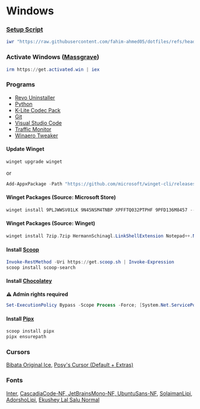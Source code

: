 # Windows

### [Setup Script](https://github.com/fahim-ahmed05/dotfiles/blob/main/ShellScripts/WindowsSetup.ps1)

```powershell
iwr "https://raw.githubusercontent.com/fahim-ahmed05/dotfiles/refs/heads/main/ShellScripts/WindowsSetup.ps1" | iex
```

### Activate Windows ([Massgrave](https://github.com/massgravel/Microsoft-Activation-Scripts))

```powershell
irm https://get.activated.win | iex
```

### Programs

- [Revo Uninstaller](https://www.revouninstaller.com/revo-uninstaller-free-download/) 
- [Python](https://www.python.org/downloads/)
- [K-Lite Codec Pack](https://codecguide.com/download_k-lite_codec_pack_standard.htm)
- [Git](https://git-scm.com/download/win)
- [Visual Studio Code](https://code.visualstudio.com/)
- [Traffic Monitor](https://github.com/zhongyang219/TrafficMonitor/releases)
- [Winaero Tweaker](https://winaerotweaker.com/)

#### Update Winget

``` PowerShell
winget upgrade winget
```

or

``` PowerShell
Add-AppxPackage -Path "https://github.com/microsoft/winget-cli/releases/latest/download/Microsoft.DesktopAppInstaller_8wekyb3d8bbwe.msixbundle" -ForceApplicationShutdown
```

#### Winget Packages (Source: Microsoft Store)

```PowerShell
winget install 9PLJWWSV01LK 9N45NSM4TNBP XPFFTQ032PTPHF 9PFD136M8457 --source msstore --accept-package-agreements --accept-source-agreements
```

#### Winget Packages (Source: Winget)

``` PowerShell
winget install 7zip.7zip HermannSchinagl.LinkShellExtension Notepad++.Notepad++ voidtools.Everything qBittorrent.qBittorrent Fastfetch-cli.Fastfetch Flow-Launcher.Flow-Launcher SumatraPDF.SumatraPDF aria2.aria2 Stremio.Stremio QL-Win.QuickLook AdrienAllard.FileConverter PeterPawlowski.foobar2000 th-ch.YouTubeMusic --source winget --accept-package-agreements --accept-source-agreements
```

#### Install [Scoop](https://scoop.sh/)
``` PowerShell
Invoke-RestMethod -Uri https://get.scoop.sh | Invoke-Expression
scoop install scoop-search
```

#### Install [Chocolatey](https://chocolatey.org/install)
**⚠️ Admin rights required**
``` PowerShell
Set-ExecutionPolicy Bypass -Scope Process -Force; [System.Net.ServicePointManager]::SecurityProtocol = [System.Net.ServicePointManager]::SecurityProtocol -bor 3072; iex ((New-Object System.Net.WebClient).DownloadString('https://community.chocolatey.org/install.ps1'))
```

#### Install [Pipx](https://github.com/pypa/pipx)
``` PowerShell
scoop install pipx
pipx ensurepath
```

### Cursors

[Bibata Original Ice](https://github.com/ful1e5/Bibata_Cursor), [Posy's Cursor (Default + Extras)](http://www.michieldb.nl/other/cursors/)

### Fonts

[Inter](https://rsms.me/inter/download/), [CascadiaCode-NF, JetBrainsMono-NF, UbuntuSans-NF](https://github.com/ryanoasis/nerd-fonts/releases), [SolaimanLipi, AdorshoLipi](https://www.omicronlab.com/bangla-fonts.html), [Ekushey Lal Salu Normal](https://ekushey.org/fonts/)

